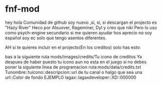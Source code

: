 # fnf-mod
hey hola Comunidad de github soy nuevo ,si, si, si descargan el projecto es "Hazy River" Heco por Atsuover, Rageminer, Dyl y creo que niki
Pero lo uso como psych-engine secundario si me quieren ayudar hos aprecio no soy español soy ec solo que tengo asentos diferentes.

AH si te quieres incluir en el projecto(En los creditos) solo has esto:

bas a la siguiente ruta mods/images/credits/Tu icono de creditos
Ya despues de haber puesto tu icono aun no esta en el juego si no debes poner la siguiente linea de programacion
ruta:mods/data/credits.txt
Tunombre::tuicono::descripcion::url de tu canal o halgo que sea una url::Color de fondo
EJEMPLO
lagax::lagaxdeveloper::XD::000000
